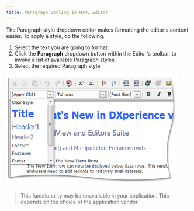 ```yaml
---
title: Paragraph Styling in HTML Editor
---
```

The Paragraph style dropdown editor makes formatting the editor's content easier. To apply a style, do the following.
1. Select the text you are going to format.
2. Click the **Paragraph** dropdown button within the Editor's toolbar, to invoke a list of available Paragraph styles.
3. Select the required Paragraph style.

![ASPxHtmlEditor-Buttons-ParagraphStyling](../../../images/Img9177.png)

> This functionality may be unavailable in your application. This depends on the choice of the application vendor.